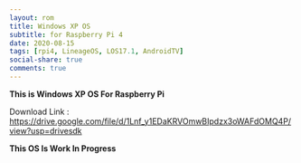```yaml
---
layout: rom
title: Windows XP OS
subtitle: for Raspberry Pi 4
date: 2020-08-15
tags: [rpi4, LineageOS, LOS17.1, AndroidTV]
social-share: true
comments: true
---   
```

**This is Windows XP OS For Raspberry Pi**

Download Link : https://drive.google.com/file/d/1Lnf_y1EDaKRVOmwBIpdzx3oWAFdOMQ4P/view?usp=drivesdk

**This OS Is Work In Progress**
